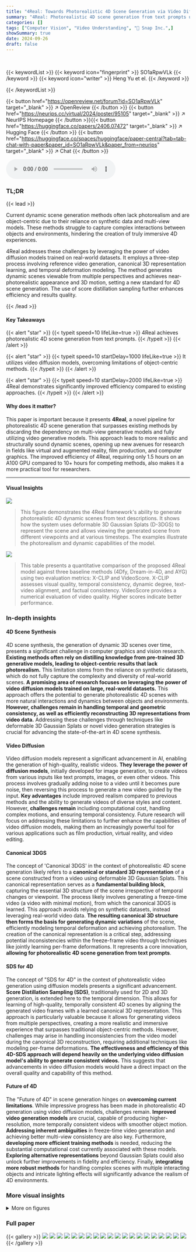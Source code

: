 ```yaml
---
title: "4Real: Towards Photorealistic 4D Scene Generation via Video Diffusion Models"
summary: "4Real: Photorealistic 4D scene generation from text prompts using video diffusion models, exceeding object-centric approaches for higher realism and efficiency."
categories: []
tags: ["Computer Vision", "Video Understanding", "🏢 Snap Inc.",]
showSummary: true
date: 2024-09-26
draft: false
---
```


<br>

{{< keywordList >}}
{{< keyword icon="fingerprint" >}} SO1aRpwVLk {{< /keyword >}}
{{< keyword icon="writer" >}} Heng Yu et el. {{< /keyword >}}
 
{{< /keywordList >}}

{{< button href="https://openreview.net/forum?id=SO1aRpwVLk" target="_blank" >}}
↗ OpenReview
{{< /button >}}
{{< button href="https://neurips.cc/virtual/2024/poster/95105" target="_blank" >}}
↗ NeurIPS Homepage
{{< /button >}}{{< button href="https://huggingface.co/papers/2406.07472" target="_blank" >}}
↗ Hugging Face
{{< /button >}}
{{< button href="https://huggingface.co/spaces/huggingface/paper-central?tab=tab-chat-with-paper&paper_id=SO1aRpwVLk&paper_from=neurips" target="_blank" >}}
↗ Chat
{{< /button >}}



<audio controls>
    <source src="https://ai-paper-reviewer.com/SO1aRpwVLk/podcast.wav" type="audio/wav">
    Your browser does not support the audio element.
</audio>


### TL;DR


{{< lead >}}

Current dynamic scene generation methods often lack photorealism and are object-centric due to their reliance on synthetic data and multi-view models.  These methods struggle to capture complex interactions between objects and environments, hindering the creation of truly immersive 4D experiences.  



4Real addresses these challenges by leveraging the power of video diffusion models trained on real-world datasets.  It employs a three-step process involving reference video generation, canonical 3D representation learning, and temporal deformation modeling. The method generates dynamic scenes viewable from multiple perspectives and achieves near-photorealistic appearance and 3D motion, setting a new standard for 4D scene generation.  The use of score distillation sampling further enhances efficiency and results quality.

{{< /lead >}}


#### Key Takeaways

{{< alert "star" >}}
{{< typeit speed=10 lifeLike=true >}} 4Real achieves photorealistic 4D scene generation from text prompts. {{< /typeit >}}
{{< /alert >}}

{{< alert "star" >}}
{{< typeit speed=10 startDelay=1000 lifeLike=true >}} It utilizes video diffusion models, overcoming limitations of object-centric methods. {{< /typeit >}}
{{< /alert >}}

{{< alert "star" >}}
{{< typeit speed=10 startDelay=2000 lifeLike=true >}} 4Real demonstrates significantly improved efficiency compared to existing approaches. {{< /typeit >}}
{{< /alert >}}

#### Why does it matter?
This paper is important because it presents **4Real**, a novel pipeline for photorealistic 4D scene generation that surpasses existing methods by discarding the dependency on multi-view generative models and fully utilizing video generative models. This approach leads to more realistic and structurally sound dynamic scenes, opening up new avenues for research in fields like virtual and augmented reality, film production, and computer graphics.  The improved efficiency of 4Real, requiring only 1.5 hours on an A100 GPU compared to 10+ hours for competing methods, also makes it a more practical tool for researchers. 

------
#### Visual Insights



![](https://ai-paper-reviewer.com/SO1aRpwVLk/figures_0_1.jpg)

> This figure demonstrates the 4Real framework's ability to generate photorealistic 4D dynamic scenes from text descriptions.  It shows how the system uses deformable 3D Gaussian Splats (D-3DGS) to represent the scene and allows viewing the generated scene from different viewpoints and at various timesteps.  The examples illustrate the photorealism and dynamic capabilities of the model.





![](https://ai-paper-reviewer.com/SO1aRpwVLk/tables_8_1.jpg)

> This table presents a quantitative comparison of the proposed 4Real model against three baseline methods (4Dfy, Dream-in-4D, and AYG) using two evaluation metrics: X-CLIP and VideoScore.  X-CLIP assesses visual quality, temporal consistency, dynamic degree, text-video alignment, and factual consistency. VideoScore provides a numerical evaluation of video quality.  Higher scores indicate better performance.





### In-depth insights


#### 4D Scene Synthesis
4D scene synthesis, the generation of dynamic 3D scenes over time, presents a significant challenge in computer graphics and vision research.  **Existing methods often rely on distilling knowledge from pre-trained 3D generative models, leading to object-centric results that lack photorealism.**  This limitation stems from the reliance on synthetic datasets, which do not fully capture the complexity and diversity of real-world scenes.  **A promising area of research focuses on leveraging the power of video diffusion models trained on large, real-world datasets.** This approach offers the potential to generate photorealistic 4D scenes with more natural interactions and dynamics between objects and environments.  **However, challenges remain in handling temporal and geometric consistency, as well as efficiently reconstructing 3D representations from video data.**  Addressing these challenges through techniques like deformable 3D Gaussian Splats or novel video generation strategies is crucial for advancing the state-of-the-art in 4D scene synthesis.

#### Video Diffusion
Video diffusion models represent a significant advancement in AI, enabling the generation of high-quality, realistic videos.  **They leverage the power of diffusion models**, initially developed for image generation, to create videos from various inputs like text prompts, images, or even other videos. This process involves gradually adding noise to a video until it becomes pure noise, then reversing this process to generate a new video guided by the input.  **Key advantages** include improved realism compared to previous methods and the ability to generate videos of diverse styles and content. However, **challenges remain** including computational cost, handling complex motions, and ensuring temporal consistency. Future research will focus on addressing these limitations to further enhance the capabilities of video diffusion models, making them an increasingly powerful tool for various applications such as film production, virtual reality, and video editing.

#### Canonical 3DGS
The concept of 'Canonical 3DGS' in the context of photorealistic 4D scene generation likely refers to a **canonical or standard 3D representation** of a scene constructed from a video using deformable 3D Gaussian Splats.  This canonical representation serves as a **fundamental building block**, capturing the essential 3D structure of the scene irrespective of temporal changes or viewpoint.  The process likely involves generating a freeze-time video (a video with minimal motion), from which the canonical 3DGS is learned.  This approach avoids relying on synthetic datasets, instead leveraging real-world video data.  **The resulting canonical 3D structure then forms the basis for generating dynamic variations** of the scene, efficiently modeling temporal deformation and achieving photorealism.  The creation of the canonical representation is a critical step, addressing potential inconsistencies within the freeze-frame video through techniques like jointly learning per-frame deformations. It represents a core innovation, **allowing for photorealistic 4D scene generation from text prompts**.

#### SDS for 4D
The concept of "SDS for 4D" in the context of photorealistic video generation using diffusion models presents a significant advancement.  **Score Distillation Sampling (SDS)**, traditionally used for 2D and 3D generation, is extended here to the temporal dimension. This allows for learning of high-quality, temporally consistent 4D scenes by aligning the generated video frames with a learned canonical 3D representation.  This approach is particularly valuable because it allows for generating videos from multiple perspectives, creating a more realistic and immersive experience that surpasses traditional object-centric methods.  However, challenges may arise in handling inconsistencies from the video model during the canonical 3D reconstruction, requiring additional techniques like modeling per-frame deformations. **The effectiveness and efficiency of this 4D-SDS approach will depend heavily on the underlying video diffusion model's ability to generate consistent videos.** This suggests that advancements in video diffusion models would have a direct impact on the overall quality and capability of this method.

#### Future of 4D
The "Future of 4D" in scene generation hinges on **overcoming current limitations**.  While impressive progress has been made in photorealistic 4D generation using video diffusion models, challenges remain.  **Improved video generation models** are crucial, capable of producing higher-resolution, more temporally consistent videos with smoother object motion.  **Addressing inherent ambiguities** in freeze-time video generation and achieving better multi-view consistency are also key.  Furthermore, **developing more efficient training methods** is needed, reducing the substantial computational cost currently associated with these models.  **Exploring alternative representations** beyond Gaussian Splats could also unlock further improvements in fidelity and efficiency. Finally, **integrating more robust methods** for handling complex scenes with multiple interacting objects and intricate lighting effects will significantly advance the realism of 4D environments.


### More visual insights

<details>
<summary>More on figures
</summary>


![](https://ai-paper-reviewer.com/SO1aRpwVLk/figures_2_1.jpg)

> This figure illustrates the process of generating a reference video and a freeze-time video.  First, a reference video is generated from a text prompt using a text-to-video diffusion model. This video will serve as the target for 4D reconstruction. Then, a freeze-time video is created using frame-conditioned video generation, along with prompt engineering and context embedding, which ensures that the resulting video contains only minimal object movement while the camera moves around the scene. Finally, autoregressive generation is used to expand the viewpoint coverage of the freeze-time video.


![](https://ai-paper-reviewer.com/SO1aRpwVLk/figures_4_1.jpg)

> This figure illustrates the process of reconstructing deformable 3D Gaussian Splats (D-3DGS) from a freeze-time video and a reference video.  It shows how the canonical 3D representation is learned from the freeze-time video, handling inconsistencies through per-frame deformations. Temporal deformations are then learned from the reference video to capture dynamic interactions. The process utilizes a video Score Distillation Sampling (SDS) strategy involving multi-view and temporal SDS to improve reconstruction quality.


![](https://ai-paper-reviewer.com/SO1aRpwVLk/figures_7_1.jpg)

> This figure shows examples of 4D scenes generated by the 4Real model, demonstrating its ability to handle complex lighting conditions, semi-transparent materials (like water), and scenes with multiple interacting objects.  The image showcases the model's versatility in generating photorealistic and diverse dynamic scenes. The caption directs the reader to the supplementary materials for more examples.


![](https://ai-paper-reviewer.com/SO1aRpwVLk/figures_7_2.jpg)

> This figure compares the results of 4Real with two other state-of-the-art object-centric 4D generation methods (4Dfy and Dream-in-4D).  For each method, the figure shows example video frames generated from the same text prompts at different viewpoints and time steps. The comparison highlights the improved photorealism and scene diversity achieved by 4Real, particularly in handling complex scenes with multiple objects, semi-transparent materials, and dynamic lighting.


![](https://ai-paper-reviewer.com/SO1aRpwVLk/figures_8_1.jpg)

> This figure displays the results of a user study comparing the proposed 4Real method to two state-of-the-art object-centric 4D generation methods: 4Dfy and Dream-in-4D.  Seven qualitative aspects were evaluated: Motion Realism, Foreground Photo-Realism, Background Photo-Realism, Shape Realism, Realism in General, Which is More dynamic, and Video-Text Alignment.  For each criterion, a bar chart shows the percentage of times each method was preferred.  The results indicate that 4Real significantly outperforms the competing methods across all seven criteria, demonstrating its superiority in generating photorealistic and dynamic 4D scenes.


![](https://ai-paper-reviewer.com/SO1aRpwVLk/figures_8_2.jpg)

> This figure presents a qualitative comparison of 4Real's 4D scene generation results against two state-of-the-art object-centric methods: 4Dfy and Dream-in-4D.  The comparison highlights 4Real's superior ability to generate photorealistic dynamic scenes with complex lighting and semi-transparent materials.  The figure showcases examples demonstrating different scenarios and object combinations, revealing 4Real's strength in creating diverse, high-quality 4D content.


![](https://ai-paper-reviewer.com/SO1aRpwVLk/figures_9_1.jpg)

> This figure shows the ablation study results of removing each component from the proposed pipeline.  It demonstrates the individual contributions of per-frame deformation, multi-view SDS, freeze-time videos, and joint temporal & multi-view SDS to the overall quality and realism of the generated videos. By comparing the results with and without each component, the figure highlights the importance of each component for achieving high-quality photorealistic dynamic scenes.


![](https://ai-paper-reviewer.com/SO1aRpwVLk/figures_9_2.jpg)

> This figure shows an ablation study evaluating the impact of removing different components from the proposed 4Real pipeline.  By systematically removing key parts, such as per-frame deformation, multi-view SDS, freeze-time videos, and joint temporal & multi-view SDS, the authors analyze how each component affects the final generated video's quality and visual fidelity. The results highlight the importance of each component in achieving near-photorealistic dynamic scene generation.


![](https://ai-paper-reviewer.com/SO1aRpwVLk/figures_18_1.jpg)

> This figure illustrates the process of reconstructing deformable 3D Gaussian Splats (D-3DGS) for dynamic scene representation.  It starts with a freeze-time video (containing minimal motion) and uses it to reconstruct canonical 3DGS. To address inconsistencies in the freeze-time video, per-frame deformations are learned jointly with the canonical 3DGS.  Finally, temporal deformations are learned from the reference video to capture dynamic scene behavior. The process uses a video score distillation sampling (SDS) strategy for improved quality and regularization. 


</details>






### Full paper

{{< gallery >}}
<img src="https://ai-paper-reviewer.com/SO1aRpwVLk/1.png" class="grid-w50 md:grid-w33 xl:grid-w25" />
<img src="https://ai-paper-reviewer.com/SO1aRpwVLk/2.png" class="grid-w50 md:grid-w33 xl:grid-w25" />
<img src="https://ai-paper-reviewer.com/SO1aRpwVLk/3.png" class="grid-w50 md:grid-w33 xl:grid-w25" />
<img src="https://ai-paper-reviewer.com/SO1aRpwVLk/4.png" class="grid-w50 md:grid-w33 xl:grid-w25" />
<img src="https://ai-paper-reviewer.com/SO1aRpwVLk/5.png" class="grid-w50 md:grid-w33 xl:grid-w25" />
<img src="https://ai-paper-reviewer.com/SO1aRpwVLk/6.png" class="grid-w50 md:grid-w33 xl:grid-w25" />
<img src="https://ai-paper-reviewer.com/SO1aRpwVLk/7.png" class="grid-w50 md:grid-w33 xl:grid-w25" />
<img src="https://ai-paper-reviewer.com/SO1aRpwVLk/8.png" class="grid-w50 md:grid-w33 xl:grid-w25" />
<img src="https://ai-paper-reviewer.com/SO1aRpwVLk/9.png" class="grid-w50 md:grid-w33 xl:grid-w25" />
<img src="https://ai-paper-reviewer.com/SO1aRpwVLk/10.png" class="grid-w50 md:grid-w33 xl:grid-w25" />
<img src="https://ai-paper-reviewer.com/SO1aRpwVLk/11.png" class="grid-w50 md:grid-w33 xl:grid-w25" />
<img src="https://ai-paper-reviewer.com/SO1aRpwVLk/12.png" class="grid-w50 md:grid-w33 xl:grid-w25" />
<img src="https://ai-paper-reviewer.com/SO1aRpwVLk/13.png" class="grid-w50 md:grid-w33 xl:grid-w25" />
<img src="https://ai-paper-reviewer.com/SO1aRpwVLk/14.png" class="grid-w50 md:grid-w33 xl:grid-w25" />
<img src="https://ai-paper-reviewer.com/SO1aRpwVLk/15.png" class="grid-w50 md:grid-w33 xl:grid-w25" />
<img src="https://ai-paper-reviewer.com/SO1aRpwVLk/16.png" class="grid-w50 md:grid-w33 xl:grid-w25" />
<img src="https://ai-paper-reviewer.com/SO1aRpwVLk/17.png" class="grid-w50 md:grid-w33 xl:grid-w25" />
<img src="https://ai-paper-reviewer.com/SO1aRpwVLk/18.png" class="grid-w50 md:grid-w33 xl:grid-w25" />
<img src="https://ai-paper-reviewer.com/SO1aRpwVLk/19.png" class="grid-w50 md:grid-w33 xl:grid-w25" />
<img src="https://ai-paper-reviewer.com/SO1aRpwVLk/20.png" class="grid-w50 md:grid-w33 xl:grid-w25" />
{{< /gallery >}}